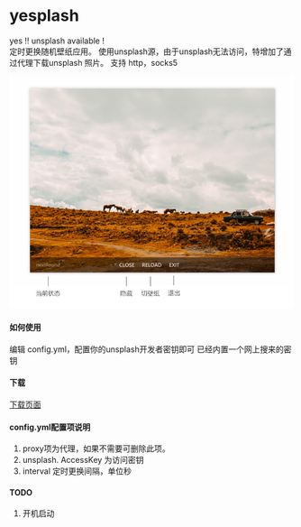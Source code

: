 # yesplash
yes !!  unsplash available  !  
定时更换随机壁纸应用。
使用unsplash源，由于unsplash无法访问，特增加了通过代理下载unsplash 照片。
支持 http，socks5

![preview](https://raw.githubusercontent.com/sammeishi/yesplash/master/preview.jpg)

#### 如何使用
编辑 config.yml，配置你的unsplash开发者密钥即可
已经内置一个网上搜来的密钥

#### 下载
[下载页面](https://github.com/sammeishi/yesplash/releases)

#### config.yml配置项说明
1. proxy项为代理，如果不需要可删除此项。
2. unsplash. AccessKey 为访问密钥
3. interval 定时更换间隔，单位秒

#### TODO
1. 开机启动
